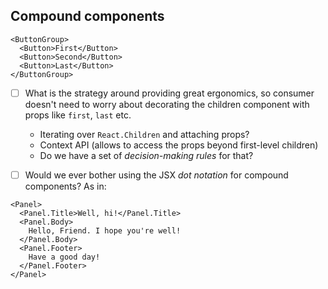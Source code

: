 ## Compound components

```
<ButtonGroup>
  <Button>First</Button>
  <Button>Second</Button>
  <Button>Last</Button>
</ButtonGroup>
```

- [ ] What is the strategy around providing great ergonomics, so consumer doesn't need to worry about decorating the children component with props like `first`, `last` etc.

  - Iterating over `React.Children` and attaching props?
  - Context API (allows to access the props beyond first-level children)
  - Do we have a set of _decision-making rules_ for that?

- [ ] Would we ever bother using the JSX _dot notation_ for compound components? As in:

```
<Panel>
  <Panel.Title>Well, hi!</Panel.Title>
  <Panel.Body>
    Hello, Friend. I hope you're well!
  </Panel.Body>
  <Panel.Footer>
    Have a good day!
  </Panel.Footer>
</Panel>
```
